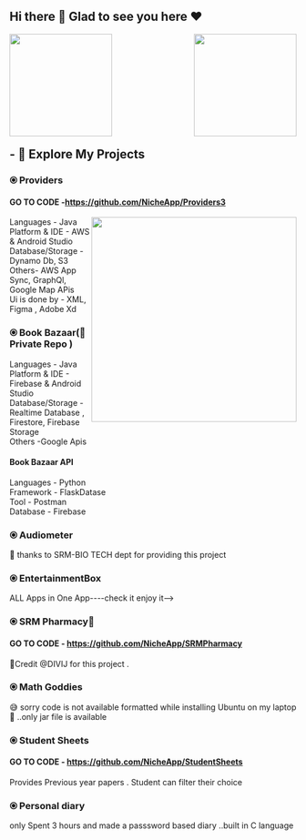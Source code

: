 ## Hi there 👋 Glad to see you here :heart:
<img align="left" height=180em src="https://user-images.githubusercontent.com/47109963/91696780-bbafd400-eb8d-11ea-8234-cbd731e2ca7c.gif"></img>
<img align="right" height=180em src="https://user-images.githubusercontent.com/47109963/91707894-1e10d080-eb9e-11ea-8627-6349b11e2405.png"></img>

<br/><br/><br/><br/><br/><br/><br/><br/><br/><br/>

## - 🔭 Explore My Projects

### ⦿ Providers 
####  GO TO CODE -https://github.com/NicheApp/Providers3 
  <img align="right" height=360em src="https://user-images.githubusercontent.com/47109963/91703217-785a6300-eb97-11ea-97b2-6f5c200d8ca8.gif"></img>
Languages - Java  
Platform & IDE - AWS & Android Studio  
Database/Storage - Dynamo Db, S3  
Others- AWS App Sync, GraphQl, Google Map APis  
Ui is done by - XML, Figma , Adobe Xd  


### ⦿ Book Bazaar(🤫 Private Repo )
Languages - Java  
Platform & IDE - Firebase & Android Studio  
Database/Storage - Realtime Database , Firestore, Firebase Storage  
Others -Google Apis  

####  Book Bazaar API
Languages - Python  
Framework - FlaskDatase  
Tool - Postman  
Database - Firebase  

### ⦿ Audiometer 
🤗 thanks to SRM-BIO TECH dept for providing this project

### ⦿ EntertainmentBox 
ALL Apps in One App----check it enjoy it-->

### ⦿ SRM Pharmacy🙁
####  GO TO CODE - https://github.com/NicheApp/SRMPharmacy 
🤗Credit @DIVIJ for this project . 

### ⦿ Math Goddies
😅 sorry code is not available formatted while installing Ubuntu on my laptop 🙁 ..only jar file is available

### ⦿ Student Sheets
####  GO TO CODE - https://github.com/NicheApp/StudentSheets 
Provides Previous year papers .  Student can filter their choice

### ⦿ Personal diary
only Spent 3 hours and made a passsword based diary ..built in C language




<!--
**NicheApp/NicheApp** is a ✨ _special_ ✨ repository because its `README.md` (this file) appears on your GitHub profile.

Here are some ideas to get you started:

- 🔭 I’m currently working on ...
- 🌱 I’m currently learning ...
- 👯 I’m looking to collaborate on ...
- 🤔 I’m looking for help with ...
- 💬 Ask me about ...
- 📫 How to reach me: ...
- 😄 Pronouns: ...
- ⚡ Fun fact: ...
-->
